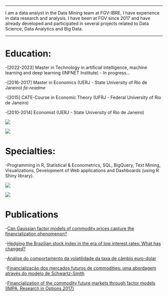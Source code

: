 

---
 
I am a data analyst in the Data Mining team at FGV-IBRE, I have experience in data research and analysis. I have been at FGV since 2017 and have already developed and participated in several projects related to Data Science, Data Analytics and Big Data.

---


# Education:

-[2022-2023] Master in Technology in artificial intelligence, machine learning and deep learning (INFNET Institute) - In progress...

-[2016-2017] Master in Economics (UERJ - State University of Rio de Janeiro) <i class='fab fa-readme'>fa-readme</i>

-[2015] CATE-Course in Economic Theory (UFRJ - Federal University of Rio de Janeiro)

-[2010-2014] Economist (UERJ - State University of Rio de Janeiro) 

[<img src="https://img.shields.io/badge/LABEL-MESSAGE-COLOR.svg?logo=data:image/png;base64,DATA">](<LINK>)

[<img src="https://fontawesome.com/icons/circle-check?s=duotone;base64,DATA">](<LINK>)


# Specialties:

-Programming in R, Statistical & Econometrics, SQL, BigQuery, Text Mining, Visualizations, Development of Web applications and Dashboards (using R Shiny library).

[<img src="https://img.shields.io/badge/R-276DC3?style=for-the-badge&logo=r&logoColor=white;base64,DATA">](<LINK>)

[<img src="https://github-readme-stats.vercel.app/api/top-langs/?username={wfaquieri};base64,DATA">](<LINK>)




# Publications

-[Can Gaussian factor models of commodity prices capture the financialization phenomenon?](https://www.sciencedirect.com/science/article/abs/pii/S1062940819300117)

-[Hedging the Brazilian stock index in the era of low interest rates: What has changed?](https://bibliotecadigital.fgv.br/ojs/index.php/rbfin/article/view/81625)

-[Análise do comportamento da volatilidade da taxa de câmbio euro-dolar](https://www.e-publicacoes.uerj.br/index.php/cadest/article/view/27738)

-[Financialização dos mercados futuros de commodities: uma abordagem através do modelo de Schwartz-Smith](https://www.bdtd.uerj.br:8443/handle/1/7653)

-[Financialization of the commodity future markets through factor models (IMPA, Research in Options 2017)](https://impa.br/wp-content/uploads/2017/11/RiO2017-CT_FAiube.pdf)


